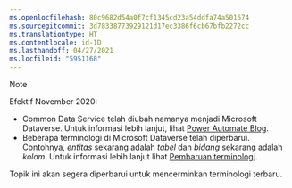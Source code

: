 ```yaml
---
ms.openlocfilehash: 80c9682d54a0f7cf1345cd23a54ddfa74a501674
ms.sourcegitcommit: 3d78338773929121d17ec3386f6cb67bfb2272cc
ms.translationtype: HT
ms.contentlocale: id-ID
ms.lasthandoff: 04/27/2021
ms.locfileid: "5951168"
---
```

> [!NOTE]
> Efektif November 2020:
>
> - Common Data Service telah diubah namanya menjadi Microsoft Dataverse. Untuk informasi lebih lanjut, lihat [Power Automate Blog](https://aka.ms/PAuAppBlog).
> - Beberapa terminologi di Microsoft Dataverse telah diperbarui. Contohnya, *entitas* sekarang adalah *tabel* dan *bidang* sekarang adalah *kolom*. Untuk informasi lebih lanjut lihat [Pembaruan terminologi](/powerapps/maker/data-platform/data-platform-intro).
>
> Topik ini akan segera diperbarui untuk mencerminkan terminologi terbaru.